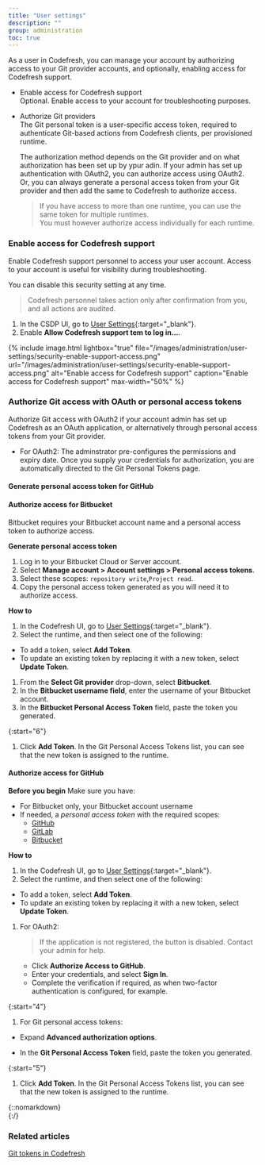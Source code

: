 ```yaml
---
title: "User settings"
description: ""
group: administration
toc: true
---
```


As a user in Codefresh, you can manage your account by authorizing access to your Git provider accounts, and optionally, enabling access for Codefresh support.

* Enable access for Codefresh support  
  Optional. Enable access to your account for troubleshooting purposes. 

* Authorize Git providers  
  The Git personal token is a user-specific access token, required to authenticate Git-based actions from Codefresh clients, per provisioned runtime.  

  The authorization method depends on the Git provider and on what authorization has been set up by ypur adin.
  If your admin has set up authentication with OAuth2, you can authorize access using OAuth2.  
  Or, you can always generate a personal access token from your Git provider and then add the same to Codefresh to authorize access.  

  > If you have access to more than one runtime, you can use the same token for multiple runtimes.  
    You must however authorize access individually for each runtime.   

### Enable access for Codefresh support
Enable Codefresh support personnel to access your user account. Access to your account is useful for visibility during troubleshooting.  

You can disable this security setting at any time.

> Codefresh personnel takes action only after confirmation from you, and all actions are audited.

1. In the CSDP UI, go to [User Settings](https://g.codefresh.io/2.0/user-settings){:target="\_blank"}.
1. Enable **Allow Codefresh support tem to log in...**.

{% include 
   image.html 
   lightbox="true" 
   file="/images/administration/user-settings/security-enable-support-access.png" 
   url="/images/administration/user-settings/security-enable-support-access.png" 
   alt="Enable access for Codefresh support" 
   caption="Enable access for Codefresh support"
   max-width="50%" 
%}

### Authorize Git access with OAuth or personal access tokens
Authorize Git access with OAuth2 if your account admin has set up Codefresh as an OAuth application, or alternatively through personal access tokens from your Git provider.  
* For OAuth2:  The adminstrator pre-configures the permissions and expiry date. Once you supply your credentials for authorization, you are automatically directed to the Git Personal Tokens page. 

#### Generate personal access token for GitHub

#### Authorize access for Bitbucket
Bitbucket requires your Bitbucket account name and a personal access token to authorize access.  

**Generate personal access token**

1. Log in to your Bitbucket Cloud or Server account.
1. Select **Manage account > Account settings > Personal access tokens**.
1. Select these scopes: `repository write`,`Project read`.
1. Copy the personal access token generated as you will need it to authorize access.

**How to**
1. In the Codefresh UI, go to [User Settings](https://g.codefresh.io/2.0/user-settings){:target="\_blank"}.
1. Select the runtime, and then select one of the following:
  * To add a token, select **Add Token**.
  * To update an existing token by replacing it with a new token, select **Update Token**.
1. From the **Select Git provider** drop-down, select **Bitbucket**.
1. In the **Bitbucket username field**, enter  the username of your Bitbucket account.
1. In the **Bitbucket Personal Access Token** field, paste the token you generated.

<!---add new screenshot> -->


{:start="6"}
1. Click **Add Token**.
  In the Git Personal Access Tokens list, you can see that the new token is assigned to the runtime. 

#### Authorize access for GitHub
**Before you begin**
Make sure you have:
* For Bitbucket only, your Bitbucket account username
* If needed, a _personal access token_ with the required scopes:  
  * [GitHub]({{site.baseurl}}/docs/reference/git-tokens/#github-tokens)
  * [GitLab]({{site.baseurl}}/docs/reference/git-tokens/#gitlab-tokens)
  * [Bitbucket]({{site.baseurl}}/docs/reference/git-tokens/#bitbucket-tokens)


**How to**
1. In the Codefresh UI, go to [User Settings](https://g.codefresh.io/2.0/user-settings){:target="\_blank"}.
1. Select the runtime, and then select one of the following:
  * To add a token, select **Add Token**.
  * To update an existing token by replacing it with a new token, select **Update Token**.
1. For OAuth2:
    > If the application is not registered, the button is disabled. Contact your admin for help.  
   * Click **Authorize Access to GitHub**.
   * Enter your credentials, and select **Sign In**.
   * Complete the verification if required, as when two-factor authentication is configured, for example.
<!---add new screenshot> -->

{:start="4"}
1. For Git personal access tokens:  
  * Expand **Advanced authorization options**. 
  <!---* For Bitbucket, enter your **Bitbucket username**. -->
  *  In the **Git Personal Access Token** field, paste the token you generated.

<!---add new screenshot> -->


{:start="5"}
1. Click **Add Token**.
  In the Git Personal Access Tokens list, you can see that the new token is assigned to the runtime. 


  


{::nomarkdown} 
<br>
{:/}


  




  
### Related articles  
[Git tokens in Codefresh]({{site.baseurl}}/docs/reference/git-tokens/)